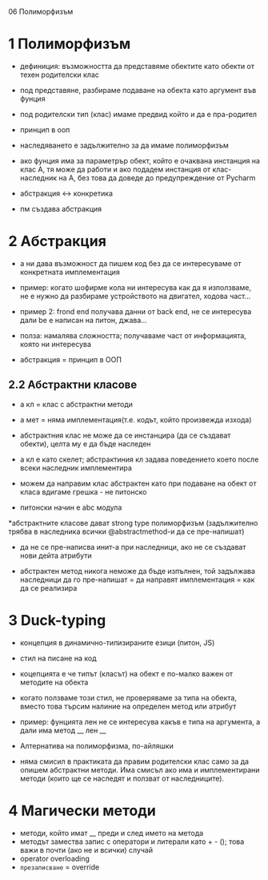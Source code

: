 06 Полиморфизъм

# 1 Полиморфизъм

* дефиниция: възможността да представяме обектите 
  като обекти от техен родителски клас
* под представяне, разбираме подаване на обекта
  като аргумент във фунция
* под родителски тип (клас) имаме предвид който
  и да е пра-родител
* принцип в ооп
* наследяването е задължително за да имаме полиморфизъм

* ако фунция има за параметрър обект,
  който е очаквана инстанция на клас А,
  тя може да работи и ако подадем инстанция
  от клас-наследник на А, без това да доведе
  до предупреждение от Pycharm
  
* абстракция <-> конкретика
* пм създава абстракция


# 2 Абстракция

* а ни дава възможност да пишем код без да се интересуваме
  от конкретната имплементация
* пример: когато шофирме кола ни интересува как да я
  използваме, не е нужно да разбираме устройството на
  двигател, ходова част...
* пример 2: frond end получава данни от back end, не се
  интересува дали be е написан на питон, джава...

* полза: намалява сложността; получаваме част от
  информацията, която ни интересува 
* абстракция = принцип в ООП

## 2.2 Абстрактни класове

* а кл = клас с абстрактни методи
* а мет = няма имплементация(т.е. кодът, който произвежда изхода)

* абстрактния клас не може да се инстанцира
  (да се създават обекти), целта му е да бъде наследен
* а кл е като скелет; абстрактиния кл задава поведението
което после всеки наследник имплементира
  
* можем да направим клас абстрактен като при подаване на обект
от класа вдигаме грешка - не питонско
* питонски начин е abc модула

*абстрактните класове дават strong type полиморфизъм
(задължително трябва в наследника всички @abstractmethod-и
да се пре-напишат)

* да не се пре-написва инит-а при наследници, ако не
се създават нови дейта атрибути
  
* абстрактен метод никога неможе да бъде изпълнен, 
  той задължава наследници да го пре-напишат = да 
  направят имплементация = как да се реализира

# 3 Duck-typing

* концепция в динамично-типизираните езици (питон, JS)
* стил на писане на код

* коцепцията е че типът (класът) на обект е по-малко важен от
методите на обекта
* когато ползваме този стил, не проверяваме за типа на обекта,
вместо това търсим налиние на определен метод или атрибут

* пример: фунцията лен не се интересува какъв е типа на
  аргумента, а дали има метод __ лен __
* Алтернатива на полиморфизма, по-айляшки


* няма смисил в практиката да правим родителски клас само
за да опишем абстрактни методи. Има смисъл ако има и имплементирани
  методи (които ще се наследят и ползват от наследниците).

# 4 Магически методи

* методи, който имат __ преди и след името на метода
* методът замества запис с оператори и литерали като + - ();
  това важи в почти (ако не и всички) случай
* operator overloading
* `презаписване` = override

